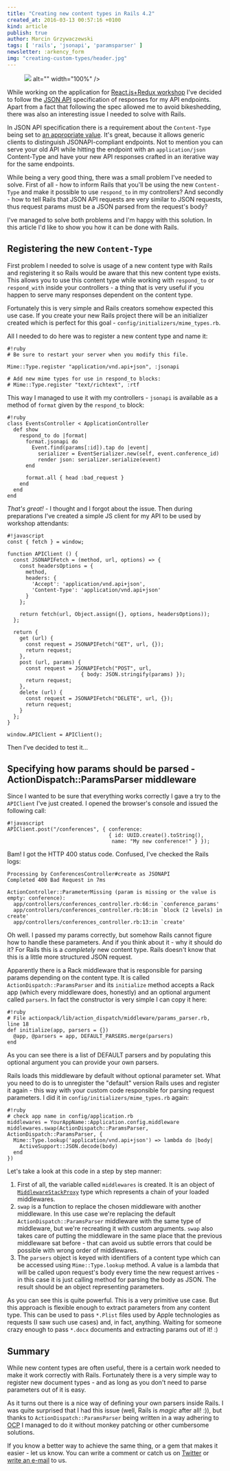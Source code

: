 ```yaml
---
title: "Creating new content types in Rails 4.2"
created_at: 2016-03-13 00:57:16 +0100
kind: article
publish: true 
author: Marcin Grzywaczewski
tags: [ 'rails', 'jsonapi', 'paramsparser' ]
newsletter: :arkency_form
img: "creating-custom-types/header.jpg"
---
```


<p>
  <figure>
    <img src="<%= src_fit("creating-custom-types/header.jpg") %> alt="" width="100%" />
  </figure>
</p>

While working on the application for [React.js+Redux workshop](http://blog.arkency.com/2016/02/how-to-teach-react-dot-js-properly-a-quick-preview-of-wroc-love-dot-rb-workshop-agenda/) I've decided to follow the [JSON API](http://blog.arkency.com/2016/02/how-and-why-should-you-use-json-api-in-your-rails-api/) specification of responses for my API endpoints. Apart from a fact that following the spec allowed me to avoid bikeshedding, there was also an interesting issue I needed to solve with Rails.

In JSON API specification there is a requirement about the `Content-Type` being set to [an appropriate value](http://jsonapi.org/format/#content-negotiation). It's great, because it allows generic clients to distinguish JSONAPI-compliant endpoints. Not to mention you can serve your old API while hitting the endpoint with an `application/json`  Content-Type and have your new API responses crafted in an iterative way for the same endpoints.

While being a very good thing, there was a small problem I've needed to solve. First of all - how to inform Rails that you'll be using the new `Content-Type` and make it possible to use `respond_to` in my controllers? And secondly - how to tell Rails that JSON API requests are very similar to JSON requests, thus request params must be a JSON parsed from the request's body?

I've managed to solve both problems and I'm happy with this solution. In this article I'd like to show you how it can be done with Rails.

<!-- more -->

## Registering the new `Content-Type`

First problem I needed to solve is usage of a new content type with Rails and registering it so Rails would be aware that this new content type exists. This allows you to use this content type while working with `respond_to` or `respond_with` inside your controllers - a thing that is very useful if you happen to serve many responses dependent on the content type.

Fortunately this is very simple and Rails creators somehow expected this use case. If you create your new Rails project there will be an initializer created which is perfect for this goal - `config/initializers/mime_types.rb`.

All I needed to do here was to register a new content type and name it:

```
#!ruby
# Be sure to restart your server when you modify this file.

Mime::Type.register "application/vnd.api+json", :jsonapi

# Add new mime types for use in respond_to blocks:
# Mime::Type.register "text/richtext", :rtf
```

This way I managed to use it with my controllers - `jsonapi` is available as a method of `format` given by the `respond_to` block:

```
#!ruby
class EventsController < ApplicationController
  def show
    respond_to do |format|
      format.jsonapi do  
        Event.find(params[:id]).tap do |event|
          serializer = EventSerializer.new(self, event.conference_id)
          render json: serializer.serialize(event)
      end

      format.all { head :bad_request }
    end
  end
end
```

*That's great!* - I thought and I forgot about the issue. Then during preparations I've created a simple JS client for my API to be used by workshop attendants:

```
#!javascript
const { fetch } = window;

function APIClient () {
  const JSONAPIFetch = (method, url, options) => {
    const headersOptions = {
      method,
      headers: {
        'Accept': 'application/vnd.api+json',
        'Content-Type': 'application/vnd.api+json'
      }
    };

    return fetch(url, Object.assign({}, options, headersOptions));
  };

  return {
    get (url) {
      const request = JSONAPIFetch("GET", url, {});
      return request;
    },
    post (url, params) {
      const request = JSONAPIFetch("POST", url,
                        { body: JSON.stringify(params) });
      return request;
    },
    delete (url) {
      const request = JSONAPIFetch("DELETE", url, {});
      return request;
    }
  };
}

window.APIClient = APIClient();
```

Then I've decided to test it...

## Specifying how params should be parsed - ActionDispatch::ParamsParser middleware

Since I wanted to be sure that everything works correctly I gave a try to the `APIClient` I've just created. I opened the browser's console and issued the following call:

```
#!javascript
APIClient.post("/conferences", { conference: 
                                 { id: UUID.create().toString(), 
                                  name: "My new conference!" } });
```

Bam! I got the HTTP 400 status code. Confused, I've checked the Rails logs:

```
Processing by ConferencesController#create as JSONAPI
Completed 400 Bad Request in 7ms

ActionController::ParameterMissing (param is missing or the value is empty: conference):
  app/controllers/conferences_controller.rb:66:in `conference_params'
  app/controllers/conferences_controller.rb:16:in `block (2 levels) in create'
  app/controllers/conferences_controller.rb:13:in `create'
```

Oh well. I passed my params correctly, but somehow Rails cannot figure how to handle these parameters. And if you think about it - why it should do it? For Rails this is a *completely* new content type. Rails doesn't know that this is a little more structured JSON request.

Apparently there is a Rack middleware that is responsible for parsing params depending on the content type. It is called `ActionDispatch::ParamsParser` and its `initialize` method accepts a Rack app (which every middleware does, honestly) and an optional argument called `parsers`. In fact the constructor is very simple I can copy it here:

```
#!ruby
# File actionpack/lib/action_dispatch/middleware/params_parser.rb, line 18
def initialize(app, parsers = {})
  @app, @parsers = app, DEFAULT_PARSERS.merge(parsers)
end
```

As you can see there is a list of DEFAULT parsers and by populating this optional argument you can provide your own parsers.

Rails loads this middleware by default without optional parameter set. What you need to do is to unregister the "default" version Rails uses and register it again - this way with your custom code responsible for parsing request parameters. I did it in `config/initializers/mime_types.rb` again:

```
#!ruby
# check app name in config/application.rb
middlewares = YourAppName::Application.config.middleware
middlewares.swap(ActionDispatch::ParamsParser, ActionDispatch::ParamsParser, {
  Mime::Type.lookup('application/vnd.api+json') => lambda do |body|
    ActiveSupport::JSON.decode(body)
  end
})
```

Let's take a look at this code in a step by step manner:

1. First of all, the variable called `middlewares` is created. It is an object of [`MiddlewareStackProxy`](http://api.rubyonrails.org/classes/Rails/Configuration/MiddlewareStackProxy.html) type which represents a chain of your loaded middlewares.
2. `swap` is a function to replace the chosen middleware with another middleware. In this use case we're replacing the default `ActionDispatch::ParamsParser` middleware with the same type of middleware, but we're recreating it with custom arguments. `swap` also takes care of putting the middleware in the same place that the previous middleware sat before - that can avoid us subtle errors that could be possible with wrong order of middlewares.
3. The `parsers` object is keyed with identifiers of a content type which can be accessed using `Mime::Type.lookup` method. A value is a lambda that will be called upon request's body every time the new request arrives - in this case it is just calling method for parsing the body as JSON. The result should be an object representing parameters.

As you can see this is quite powerful. This is a very primitive use case. But this approach is flexible enough to extract parameters from any content type. This can be used to pass `*.Plist` files used by Apple technologies as requests (I saw such use cases) and, in fact, anything. Waiting for someone crazy enough to pass `*.docx` documents and extracting params out of it! :)

## Summary

While new content types are often useful, there is a certain work needed to make it work correctly with Rails. Fortunately there is a very simple way to register new document types - and as long as you don't need to parse parameters out of it is easy.

As it turns out there is a nice way of defining your own parsers inside Rails. I was quite surprised that I had this issue (well, Rails is _magic_ after all! :)), but thanks to `ActionDispatch::ParamsParser` being written in a way adhering to [OCP](https://en.wikipedia.org/wiki/Open/closed_principle) I managed to do it without monkey patching or other cumbersome solutions.

If you know a better way to achieve the same thing, or a gem that makes it easier - let us know. You can write a comment or catch us on [Twitter](http://twitter.com/arkency) or [write an e-mail](mailto:dev@arkency.com) to us.
